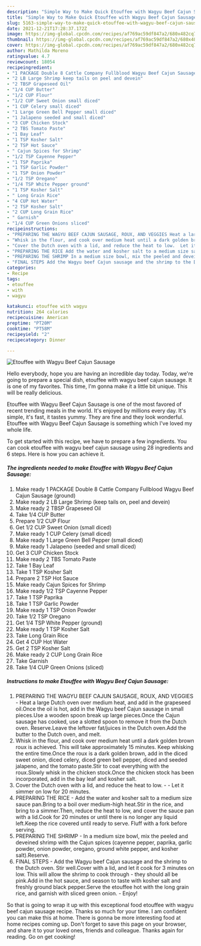 ```yaml
---
description: "Simple Way to Make Quick Etouffee with Wagyu Beef Cajun Sausage"
title: "Simple Way to Make Quick Etouffee with Wagyu Beef Cajun Sausage"
slug: 5163-simple-way-to-make-quick-etouffee-with-wagyu-beef-cajun-sausage
date: 2021-12-21T17:28:37.172Z
image: https://img-global.cpcdn.com/recipes/af769ac59df847a2/680x482cq70/etouffee-with-wagyu-beef-cajun-sausage-recipe-main-photo.jpg
thumbnail: https://img-global.cpcdn.com/recipes/af769ac59df847a2/680x482cq70/etouffee-with-wagyu-beef-cajun-sausage-recipe-main-photo.jpg
cover: https://img-global.cpcdn.com/recipes/af769ac59df847a2/680x482cq70/etouffee-with-wagyu-beef-cajun-sausage-recipe-main-photo.jpg
author: Mathilda Moreno
ratingvalue: 4.7
reviewcount: 18054
recipeingredient:
- "1 PACKAGE Double 8 Cattle Company Fullblood Wagyu Beef Cajun Sausage ground"
- "2 LB Large Shrimp keep tails on peel and devein"
- "2 TBSP Grapeseed Oil"
- "1/4 CUP Butter"
- "1/2 CUP Flour"
- "1/2 CUP Sweet Onion small diced"
- "1 CUP Celery small diced"
- "1 Large Green Bell Pepper small diced"
- "1 Jalapeno seeded and small diced"
- "3 CUP Chicken Stock"
- "2 TBS Tomato Paste"
- "1 Bay Leaf"
- "1 TSP Kosher Salt"
- "2 TSP Hot Sauce"
- " Cajun Spices for Shrimp"
- "1/2 TSP Cayenne Pepper"
- "1 TSP Paprika"
- "1 TSP Garlic Powder"
- "1 TSP Onion Powder"
- "1/2 TSP Oregano"
- "1/4 TSP White Pepper ground"
- "1 TSP Kosher Salt"
- " Long Grain Rice"
- "4 CUP Hot Water"
- "2 TSP Kosher Salt"
- "2 CUP Long Grain Rice"
- " Garnish"
- "1/4 CUP Green Onions sliced"
recipeinstructions:
- "PREPARING THE WAGYU BEEF CAJUN SAUSAGE, ROUX, AND VEGGIES Heat a large Dutch oven over medium heat, and add in the grapeseed oil.Once the oil is hot, add in the Wagyu beef Cajun sausage in small pieces.Use a wooden spoon break up large pieces.Once the Cajun sausage has cooked, use a slotted spoon to remove it from the Dutch oven. Reserve.Leave the leftover fat/juices in the Dutch oven.Add the butter to the Dutch oven, and melt."
- "Whisk in the flour, and cook over medium heat until a dark golden brown roux is achieved. This will take approximately 15 minutes. Keep whisking the entire time.Once the roux is a dark golden brown, add in the diced sweet onion, diced celery, diced green bell pepper, diced and seeded jalapeno, and the tomato paste.Stir to coat everything with the roux.Slowly whisk in the chicken stock.Once the chicken stock has been incorporated, add in the bay leaf and kosher salt."
- "Cover the Dutch oven with a lid, and reduce the heat to low.  Let it simmer on low for 20 minutes."
- "PREPARING THE RICE Add the water and kosher salt to a medium size sauce pan.Bring to a boil over medium-high heat.Stir in the rice, and bring to a simmer.Then, reduce the heat to low, and cover the sauce pan with a lid.Cook for 20 minutes or until there is no longer any liquid left.Keep the rice covered until ready to serve. Fluff with a fork before serving."
- "PREPARING THE SHRIMP In a medium size bowl, mix the peeled and deveined shrimp with the Cajun spices (cayenne pepper, paprika, garlic powder, onion powder, oregano, ground white pepper, and kosher salt).Reserve."
- "FINAL STEPS Add the Wagyu beef Cajun sausage and the shrimp to the Dutch oven. Stir well.Cover with a lid, and let it cook for 3 minutes on low. This will allow the shrimp to cook through - they should all be pink.Add in the hot sauce, and season to taste with kosher salt and freshly ground black pepper.Serve the etouffee hot with the long grain rice, and garnish with sliced green onion. Enjoy!"
categories:
- Recipe
tags:
- etouffee
- with
- wagyu

katakunci: etouffee with wagyu 
nutrition: 264 calories
recipecuisine: American
preptime: "PT20M"
cooktime: "PT58M"
recipeyield: "2"
recipecategory: Dinner

---
```



![Etouffee with Wagyu Beef Cajun Sausage](https://img-global.cpcdn.com/recipes/af769ac59df847a2/680x482cq70/etouffee-with-wagyu-beef-cajun-sausage-recipe-main-photo.jpg)

Hello everybody, hope you are having an incredible day today. Today, we're going to prepare a special dish, etouffee with wagyu beef cajun sausage. It is one of my favorites. This time, I'm gonna make it a little bit unique. This will be really delicious.

Etouffee with Wagyu Beef Cajun Sausage is one of the most favored of recent trending meals in the world. It's enjoyed by millions every day. It's simple, it's fast, it tastes yummy. They are fine and they look wonderful. Etouffee with Wagyu Beef Cajun Sausage is something which I've loved my whole life.




To get started with this recipe, we have to prepare a few ingredients. You can cook etouffee with wagyu beef cajun sausage using 28 ingredients and 6 steps. Here is how you can achieve it.

<!--inarticleads1-->

##### The ingredients needed to make Etouffee with Wagyu Beef Cajun Sausage:

1. Make ready 1 PACKAGE Double 8 Cattle Company Fullblood Wagyu Beef Cajun Sausage (ground)
1. Make ready 2 LB Large Shrimp (keep tails on, peel and devein)
1. Make ready 2 TBSP Grapeseed Oil
1. Take 1/4 CUP Butter
1. Prepare 1/2 CUP Flour
1. Get 1/2 CUP Sweet Onion (small diced)
1. Make ready 1 CUP Celery (small diced)
1. Make ready 1 Large Green Bell Pepper (small diced)
1. Make ready 1 Jalapeno (seeded and small diced)
1. Get 3 CUP Chicken Stock
1. Make ready 2 TBS Tomato Paste
1. Take 1 Bay Leaf
1. Take 1 TSP Kosher Salt
1. Prepare 2 TSP Hot Sauce
1. Make ready  Cajun Spices for Shrimp
1. Make ready 1/2 TSP Cayenne Pepper
1. Take 1 TSP Paprika
1. Take 1 TSP Garlic Powder
1. Make ready 1 TSP Onion Powder
1. Take 1/2 TSP Oregano
1. Get 1/4 TSP White Pepper (ground)
1. Make ready 1 TSP Kosher Salt
1. Take  Long Grain Rice
1. Get 4 CUP Hot Water
1. Get 2 TSP Kosher Salt
1. Make ready 2 CUP Long Grain Rice
1. Take  Garnish
1. Take 1/4 CUP Green Onions (sliced)




<!--inarticleads2-->

##### Instructions to make Etouffee with Wagyu Beef Cajun Sausage:

1. PREPARING THE WAGYU BEEF CAJUN SAUSAGE, ROUX, AND VEGGIES - Heat a large Dutch oven over medium heat, and add in the grapeseed oil.Once the oil is hot, add in the Wagyu beef Cajun sausage in small pieces.Use a wooden spoon break up large pieces.Once the Cajun sausage has cooked, use a slotted spoon to remove it from the Dutch oven. Reserve.Leave the leftover fat/juices in the Dutch oven.Add the butter to the Dutch oven, and melt.
1. Whisk in the flour, and cook over medium heat until a dark golden brown roux is achieved. This will take approximately 15 minutes. Keep whisking the entire time.Once the roux is a dark golden brown, add in the diced sweet onion, diced celery, diced green bell pepper, diced and seeded jalapeno, and the tomato paste.Stir to coat everything with the roux.Slowly whisk in the chicken stock.Once the chicken stock has been incorporated, add in the bay leaf and kosher salt.
1. Cover the Dutch oven with a lid, and reduce the heat to low. -  - Let it simmer on low for 20 minutes.
1. PREPARING THE RICE - Add the water and kosher salt to a medium size sauce pan.Bring to a boil over medium-high heat.Stir in the rice, and bring to a simmer.Then, reduce the heat to low, and cover the sauce pan with a lid.Cook for 20 minutes or until there is no longer any liquid left.Keep the rice covered until ready to serve. Fluff with a fork before serving.
1. PREPARING THE SHRIMP - In a medium size bowl, mix the peeled and deveined shrimp with the Cajun spices (cayenne pepper, paprika, garlic powder, onion powder, oregano, ground white pepper, and kosher salt).Reserve.
1. FINAL STEPS - Add the Wagyu beef Cajun sausage and the shrimp to the Dutch oven. Stir well.Cover with a lid, and let it cook for 3 minutes on low. This will allow the shrimp to cook through - they should all be pink.Add in the hot sauce, and season to taste with kosher salt and freshly ground black pepper.Serve the etouffee hot with the long grain rice, and garnish with sliced green onion. - Enjoy!




So that is going to wrap it up with this exceptional food etouffee with wagyu beef cajun sausage recipe. Thanks so much for your time. I am confident you can make this at home. There is gonna be more interesting food at home recipes coming up. Don't forget to save this page on your browser, and share it to your loved ones, friends and colleague. Thanks again for reading. Go on get cooking!
